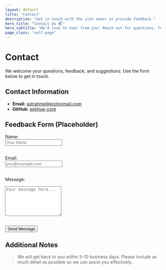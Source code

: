 ```yaml
---
layout: default
title: "Contact"
description: "Get in touch with the site owner or provide feedback."
hero_title: "Contact Us 📬"
hero_subtitle: "We’d love to hear from you! Reach out for questions, feedback, or suggestions."
page_class: "self-page"
---
```


# Contact

We welcome your questions, feedback, and suggestions. Use the form below to get in touch.

## Contact Information

- **Email:** <a href="mailto:astratime@protonmail.com">astratime@protonmail.com</a>
- **GitHub:** [eekhue-core](https://github.com/astra-timinikey/eekhue-core)

## Feedback Form (Placeholder)

<form action="#" method="post">
  <label for="name">Name:</label><br>
  <input type="text" id="name" name="name" placeholder="Your Name" required><br><br>
  
  <label for="email">Email:</label><br>
  <input type="email" id="email" name="email" placeholder="you@example.com" required><br><br>
  
  <label for="message">Message:</label><br>
  <textarea id="message" name="message" rows="6" placeholder="Your message here..." required></textarea><br><br>
  
  <button type="submit">Send Message</button>
</form>

## Additional Notes

> We will get back to you within 5-10 business days. Please include as much detail as possible so we can assist you effectively.


